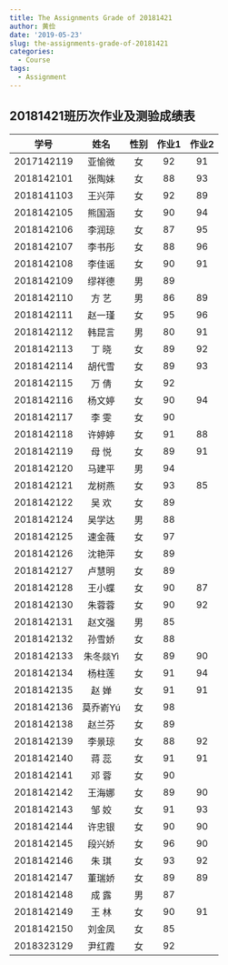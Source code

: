 ```yaml
---
title: The Assignments Grade of 20181421
author: 黄俭
date: '2019-05-23'
slug: the-assignments-grade-of-20181421
categories:
  - Course
tags:
  - Assignment
---
```

## 20181421班历次作业及测验成绩表

|学号         |      姓名| 性别    | 作业1 |作业2 |
|:-----------:|:--------:|:-------:|:-----:|:----:|
|   2017142119|    亚愉微| 女      |   92  | 91   |
|   2018142101|    张陶妹| 女      |   88  |  93  |
|   2018141103|    王兴萍| 女      |   92  | 89   |
|   2018142105|    熊国涵| 女      |   90  |  94  |
|   2018142106|    李润琼| 女      |   87  |  95  |
|   2018142107|    李书彤| 女      |   88  |  96  |
|   2018142108|    李佳谣| 女      |   90  |  91  |
|   2018142109|    缪祥德| 男      |   89  |      |
|   2018142110|    方  艺| 男      |   86  | 89   |
|   2018142111|    赵一瑾| 女      |   95  |  96  |
|   2018142112|    韩昆言| 男      |   80  |  91  |
|   2018142113|    丁  晓| 女      |   89  | 92   |
|   2018142114|    胡代雪| 女      |   89  | 93   |
|   2018142115|    万  倩| 女      |   92  |      |
|   2018142116|    杨文婷| 女      |   90  | 94   |
|   2018142117|    李  雯| 女      |   90  |      |
|   2018142118|    许婷婷| 女      |   91  |   88 |
|   2018142119|    母  悦| 女      |   89  | 91   |
|   2018142120|    马建平| 男      |   94  |      |
|   2018142121|    龙树燕| 女      |   93  |  85  |
|   2018142122|    吴  欢| 女      |   89  |      |
|   2018142124|    吴学达| 男      |   88  |      |
|   2018142125|    速金薇| 女      |   97  |      |
|   2018142126|    沈艳萍| 女      |   89  |      |
|   2018142127|    卢慧明| 女      |   89  |      |
|   2018142128|    王小蝶| 女      |   90  |  87  |
|   2018142130|    朱蓉蓉| 女      |   90  |  92  |
|   2018142131|    赵文强| 男      |   85  |      |
|   2018142132|    孙雪娇| 女      |   88  |      |
|   2018142133|  朱冬燚Yì| 女      |   89  |  90  |
|   2018142134|    杨柱莲| 女      |   91  |  94  |
|   2018142135|    赵  婵| 女      |   91  |   91 |
|   2018142136|  莫乔嵛Yú| 女      |   98  |      |
|   2018142138|    赵兰芬| 女      |   89  |      |
|   2018142139|    李景琼| 女      |   88  |  92  |
|   2018142140|    蒋  蕊| 女      |   91  |  91  |
|   2018142141|    邓  蓉| 女      |   90  |      |
|   2018142142|    王海娜| 女      |   89  |  90  |
|   2018142143|    邹  姣| 女      |   91  |  93  |
|   2018142144|    许忠银| 女      |   90  |  90  |
|   2018142145|    段兴娇| 女      |   96  |  90  |
|   2018142146|    朱  琪| 女      |   93  |  92  |
|   2018142147|    董瑞娇| 女      |   89  |  89  |
|   2018142148|    成  露| 男      |   87  |      |
|   2018142149|    王  林| 女      |   90  |   91 |
|   2018142150|    刘金凤| 女      |   85  |      |
|   2018323129|    尹红霞| 女      |   92  |      |


